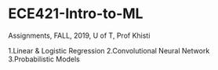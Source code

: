 # ECE421-Intro-to-ML
Assignments, FALL, 2019, U of T, Prof Khisti

1.Linear & Logistic Regression
2.Convolutional Neural Network
3.Probabilistic Models
